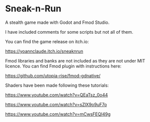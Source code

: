 # Sneak-n-Run
A stealth game made with Godot and Fmod Studio.

I have included comments for some scripts but not all of them.

You can find the game release on itch.io:

https://yoannclaude.itch.io/sneaknrun

Fmod libraries and banks are not included as they are not under MIT licence.
You can find Fmod plugin with instructions here:

https://github.com/utopia-rise/fmod-gdnative/

Shaders have been made following these tutorials:

https://www.youtube.com/watch?v=QEaTsz_0o44

https://www.youtube.com/watch?v=sZlX9o9uF7o

https://www.youtube.com/watch?v=mCwsFEQI49g


